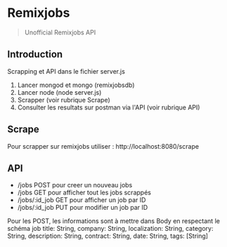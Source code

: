 # Remixjobs

> Unofficial Remixjobs API

## Introduction

Scrapping et API dans le fichier server.js

1. Lancer mongod et mongo (remixjobsdb)
2. Lancer node (node server.js)
3. Scrapper (voir rubrique Scrape) 
4. Consulter les resultats sur postman via l'API (voir rubrique API)

## Scrape

Pour scrapper sur remixjobs utiliser : http://localhost:8080/scrape

## API

* /jobs POST pour creer un nouveau jobs
* /jobs GET pour afficher tout les jobs scrappés
* /jobs/:id_job GET pour afficher un job par ID
* /jobs/:id_job PUT pour modifier un job par ID

Pour les POST, les informations sont à mettre dans Body en respectant le schéma job
    title: String,
	company: String,
	localization: String,
	category: String,
	description: String,
	contract: String,
	date: String,
	tags: [String]
